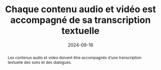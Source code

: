 ---
title: "Chaque contenu audio et vidéo est accompagné de sa transcription textuelle"
abstract: "Les contenus audio et video doivent être accompagnés d’une transcription textuelle des sons et des dialogues."
categories: 
    - "images et médias"
agrege: O4116-E027
opquast: '4 116'
indiceebook: '027'
description: "Règle n°27"
before: "026"
weight: "27"
after: "028"
actif: '1'
layout: rules
date: 2024-09-18
tags: 
    - "Accessibilité"
objectif: 
    - "Mettre à disposition des utilisateurs une transcription textuelle servant d’alternative."
    - "Permettre l’indexation et la recherche par le moteur de recherche de l’application de lecture."
    - "Permettre la traduction par des outils linguistiques."
Meo: 
    - "Accompagner chaque contenu audio d'une transcription&nbsp;: <ul><li>Soit intégrale (contenant les paroles et une description des sons nécessaires à la compréhension) ; </li><li>Soit synthétique (mais reflétant la totalité de l'information).</li></ul>"
    - "La transcription peut&nbsp;: Figurer dans la page où se trouve le contenu audio ; ou être immédiatement accessible par un lien présent dans la page où se trouve le contenu audio."
Controle: 
    - "Identifier chaque page comportant un contenu multimédia et, dans le contexte immédiat de chaque contenu audio, s’assurer de la présence d’une transcription ou d’un lien y donnant immédiatement accès."
epubcheck: false
ace: false
humancheck: true
ReadiumGoToolkit: 
Source: 
    - "Opquast"
Referentiel: 
    - ""
steps: 
    - "Projet éditorial"
---